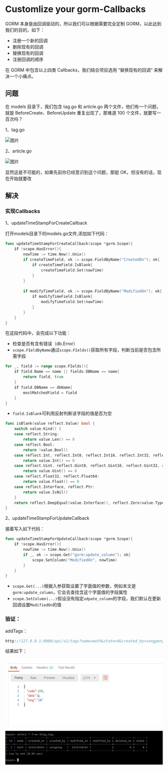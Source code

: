 # Customlize your gorm-Callbacks

GORM 本身是由回调驱动的，所以我们可以根据需要完全定制 GORM，以此达到我们的目的，如下：

- 注册一个新的回调
- 删除现有的回调
- 替换现有的回调
- 注册回调的顺序

在 GORM 中包含以上四类 Callbacks，我们结合项目选用 “替换现有的回调” 来解决一个小痛点。

## 问题

在 models 目录下，我们包含 tag.go 和 article.go 两个文件，他们有一个问题，就是 BeforeCreate、BeforeUpdate 重复出现了，那难道 100 个文件，就要写一百次吗？

1、tag.go

![图片](https://mmbiz.qpic.cn/mmbiz_jpg/KVl0giak5ib4jMEmHXYhh4gXuNfjAmsN4peIibMcjiaTicEXRTlQZIySz35icH8r3bJWib7PcibvnuaOVm9rDJIhM0XMqw/640?wx_fmt=jpeg&tp=webp&wxfrom=5&wx_lazy=1&wx_co=1)

2、article.go

![图片](https://mmbiz.qpic.cn/mmbiz_jpg/KVl0giak5ib4jMEmHXYhh4gXuNfjAmsN4pruVEb5pVRcodveoqlQOcS8cDF9aqldYhacMA8y5Qicfy2N8f0WvBxdQ/640?wx_fmt=jpeg&tp=webp&wxfrom=5&wx_lazy=1&wx_co=1)



显然这是不可能的，如果先前你已经意识到这个问题，那挺 OK，但没有的话，现在开始就要改

## 解决

### 实现Callbacks

1、updateTimeStampForCreateCallback

打开models目录下的models.go文件,添加如下代码：

```go
func updateTimeStampForCreateCallback(scope *gorm.Scope){
	if !scope.HasError(){
		nowTime := time.Now().Unix()
		if createTimeField, ok := scope.FieldByName("CreatedOn"); ok{
			if createTimeField.IsBlank{
				createTimeField.Set(nowTime)
			}
		}

		if modifyTimeField, ok := scope.FieldByName("ModifiedOn"); ok{
			if modifyTimeField.IsBlank{
				modifyTimeField.Set(nowTime)
			}
		}
	}
}
```

在这段代码中，会完成以下功能：

- 检查是否有含有错误（db.Error）
- `scope.FIeldByName`通过`scope.FIelds()`获取所有字段，判断当前是否包含所需字段

```go
for _, field := range scope.FIelds(){
    if field.Name == name || fields.DBName == name{
        return field, true
    }
    if field.DBName == dbName{
        mostMatchedField = field
    }
}
```

- `field.IsBlank`可利用反射判断该字段的值是否为空

```go
func isBlank(value reflect.Value) bool {
	switch value.Kind() {
	case reflect.String:
		return value.Len() == 0
	case reflect.Bool:
		return !value.Bool()
	case reflect.Int, reflect.Int8, reflect.Int16, reflect.Int32, reflect.Int64:
		return value.Int() == 0
	case reflect.Uint, reflect.Uint8, reflect.Uint16, reflect.Uint32, reflect.Uint64, reflect.Uintptr:
		return value.Uint() == 0
	case reflect.Float32, reflect.Float64:
		return value.Float() == 0
	case reflect.Interface, reflect.Ptr:
		return value.IsNil()
	}
	return reflect.DeepEqual(value.Interface(), reflect.Zero(value.Type()).Interface())
}
```

2、updateTimeStampForUpdateCallback

接着写入如下代码：

```go
func updateTimeStampForUpdateCallback(scope *gorm.Scope){
	if !scope.HasError(){
		nowTime := time.Now().Unix()
		if _, ok := scope.Get("gorm:update_column"); ok{
			scope.SetColumn("ModifiedOn", nowTime)
		}
	}
}
```

- `scope.Get(...)`根据入参获取设置了字面值的参数，例如本文是`gorm:update_column`，它会去查找含这个字面值的字段属性
- `scope.SetColumn(...)`假设没有指定`udpate_column`的字段，我们默认在更新回调设置`ModifiedOn`的值

### 验证：

addTags：

```go
http://127.0.0.1:8000/api/v1/tags?name=math&state=0&created_by=songpeng&token=eyJhbGciOiJIUzI1NiIsInR5cCI6IkpXVCJ9.eyJ1c2VybmFtZSI6InRlc3QiLCJwYXNzd29yZCI6InRlc3QxMjM0NTYiLCJleHAiOjE2MTgxNjg1MjcsImlzcyI6Imdpbi1ibG9nIn0.8wwXMidpJ-XKAtDK3YougTHX47YHIwGQW9IX_UbWyD4
```

结果如下：

![image-20210412002324159](自定义gorm-callback.assets/image-20210412002324159.png)

![image-20210412002609046](自定义gorm-callback.assets/image-20210412002609046.png)